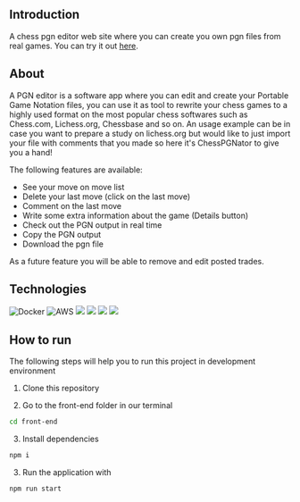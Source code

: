 ## Introduction

A chess pgn editor web site where you can create you own pgn files from real games. You can try it out [here]( http://ec2-34-228-15-88.compute-1.amazonaws.com/ ).

## About
A PGN editor is a software app where you can edit and create your Portable Game Notation files, you can use it as tool to rewrite your chess games to a highly used format on the most popular chess softwares such as Chess.com, Lichess.org, Chessbase and so on.
An usage example can be in case you want to prepare a study on lichess.org but would like to just import your file with comments that you made so here it's ChessPGNator to give you a hand!

The following features are available: 
  
  * See your move on move list
  * Delete your last move (click on the last move)
  * Comment on the last move
  * Write some extra information about the game (Details button)
  * Check out the PGN output in real time
  * Copy the PGN output
  * Download the pgn file
  
As a future feature you will be able to remove and edit posted trades.

## Technologies

![Docker](https://img.shields.io/badge/docker-%230db7ed.svg?style=for-the-badge&logo=docker&logoColor=white)
![AWS](https://img.shields.io/badge/AWS-%23FF9900.svg?style=for-the-badge&logo=amazon-aws&logoColor=white)
<img src="https://img.shields.io/badge/React-20232A?style=for-the-badge&logo=react&logoColor=61DAFB"/>
<img src="https://img.shields.io/badge/npm-CB3837?style=for-the-badge&logo=npm&logoColor=white"/>
<img src="https://img.shields.io/badge/React_Router-CA4245?style=for-the-badge&logo=react-router&logoColor=white"/>
<img src="https://img.shields.io/badge/styled--components-DB7093?style=for-the-badge&logo=styled-components&logoColor=white"/>

## How to run
The following steps will help you to run this project in development environment
  
1. Clone this repository

2. Go to the front-end folder in our terminal
```bash
cd front-end
```
3. Install dependencies
```bash
npm i
```
3.  Run the application with
```bash
npm run start
```
